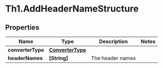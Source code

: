 # Th1.AddHeaderNameStructure

## Properties

Name | Type | Description | Notes
------------ | ------------- | ------------- | -------------
**converterType** | [**ConverterType**](ConverterType.md) |  | 
**headerNames** | **[String]** | The header names | 


